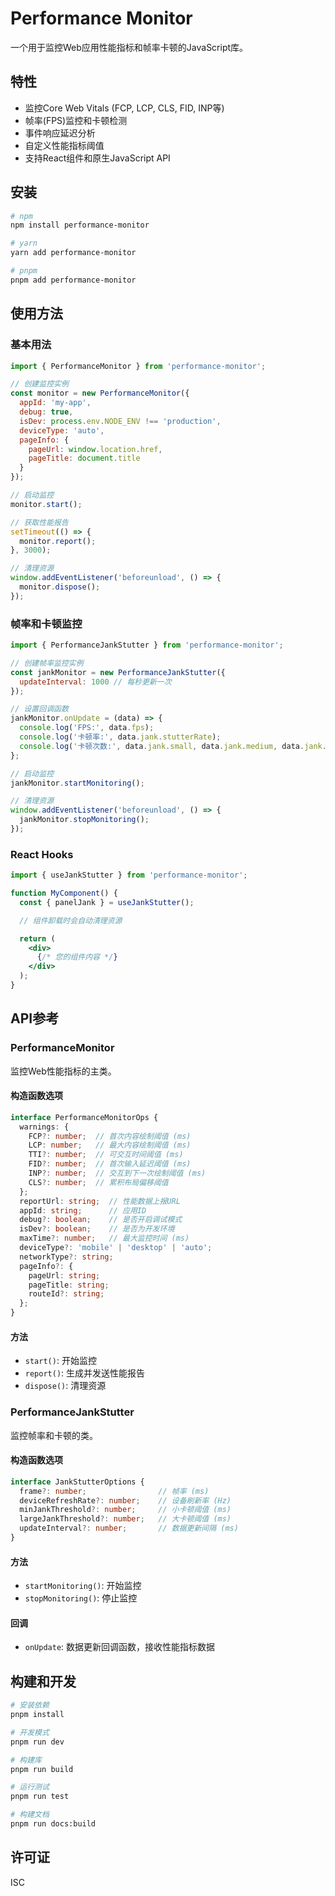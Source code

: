 # Performance Monitor

一个用于监控Web应用性能指标和帧率卡顿的JavaScript库。

## 特性

- 监控Core Web Vitals (FCP, LCP, CLS, FID, INP等)
- 帧率(FPS)监控和卡顿检测
- 事件响应延迟分析
- 自定义性能指标阈值
- 支持React组件和原生JavaScript API

## 安装

```bash
# npm
npm install performance-monitor

# yarn
yarn add performance-monitor

# pnpm
pnpm add performance-monitor
```

## 使用方法

### 基本用法

```javascript
import { PerformanceMonitor } from 'performance-monitor';

// 创建监控实例
const monitor = new PerformanceMonitor({
  appId: 'my-app',
  debug: true,
  isDev: process.env.NODE_ENV !== 'production',
  deviceType: 'auto',
  pageInfo: {
    pageUrl: window.location.href,
    pageTitle: document.title
  }
});

// 启动监控
monitor.start();

// 获取性能报告
setTimeout(() => {
  monitor.report();
}, 3000);

// 清理资源
window.addEventListener('beforeunload', () => {
  monitor.dispose();
});
```

### 帧率和卡顿监控

```javascript
import { PerformanceJankStutter } from 'performance-monitor';

// 创建帧率监控实例
const jankMonitor = new PerformanceJankStutter({
  updateInterval: 1000 // 每秒更新一次
});

// 设置回调函数
jankMonitor.onUpdate = (data) => {
  console.log('FPS:', data.fps);
  console.log('卡顿率:', data.jank.stutterRate);
  console.log('卡顿次数:', data.jank.small, data.jank.medium, data.jank.large);
};

// 启动监控
jankMonitor.startMonitoring();

// 清理资源
window.addEventListener('beforeunload', () => {
  jankMonitor.stopMonitoring();
});
```

### React Hooks

```jsx
import { useJankStutter } from 'performance-monitor';

function MyComponent() {
  const { panelJank } = useJankStutter();

  // 组件卸载时会自动清理资源

  return (
    <div>
      {/* 您的组件内容 */}
    </div>
  );
}
```

## API参考

### PerformanceMonitor

监控Web性能指标的主类。

#### 构造函数选项

```typescript
interface PerformanceMonitorOps {
  warnings: {
    FCP?: number;  // 首次内容绘制阈值 (ms)
    LCP: number;   // 最大内容绘制阈值 (ms)
    TTI?: number;  // 可交互时间阈值 (ms)
    FID?: number;  // 首次输入延迟阈值 (ms)
    INP?: number;  // 交互到下一次绘制阈值 (ms)
    CLS?: number;  // 累积布局偏移阈值
  };
  reportUrl: string;  // 性能数据上报URL
  appId: string;      // 应用ID
  debug?: boolean;    // 是否开启调试模式
  isDev?: boolean;    // 是否为开发环境
  maxTime?: number;   // 最大监控时间 (ms)
  deviceType?: 'mobile' | 'desktop' | 'auto';
  networkType?: string;
  pageInfo?: {
    pageUrl: string;
    pageTitle: string;
    routeId?: string;
  };
}
```

#### 方法

- `start()`: 开始监控
- `report()`: 生成并发送性能报告
- `dispose()`: 清理资源

### PerformanceJankStutter

监控帧率和卡顿的类。

#### 构造函数选项

```typescript
interface JankStutterOptions {
  frame?: number;                // 帧率 (ms)
  deviceRefreshRate?: number;    // 设备刷新率 (Hz)
  minJankThreshold?: number;     // 小卡顿阈值 (ms)
  largeJankThreshold?: number;   // 大卡顿阈值 (ms)
  updateInterval?: number;       // 数据更新间隔 (ms)
}
```

#### 方法

- `startMonitoring()`: 开始监控
- `stopMonitoring()`: 停止监控

#### 回调

- `onUpdate`: 数据更新回调函数，接收性能指标数据

## 构建和开发

```bash
# 安装依赖
pnpm install

# 开发模式
pnpm run dev

# 构建库
pnpm run build

# 运行测试
pnpm run test

# 构建文档
pnpm run docs:build
```

## 许可证

ISC